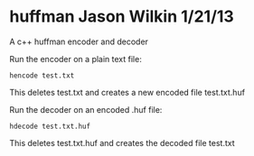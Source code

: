 huffman
Jason Wilkin
1/21/13
=======

A c++ huffman encoder and decoder

Run the encoder on a plain text file:

    hencode test.txt

This deletes test.txt and creates a new encoded file test.txt.huf

Run the decoder on an encoded .huf file:

    hdecode test.txt.huf

This deletes test.txt.huf and creates the decoded file test.txt
